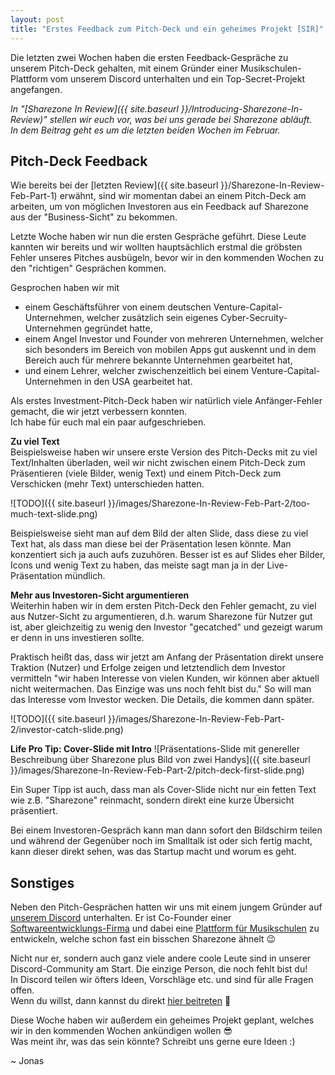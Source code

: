```yaml
---
layout: post
title: "Erstes Feedback zum Pitch-Deck und ein geheimes Projekt [SIR]"
---
```

Die letzten zwei Wochen haben die ersten Feedback-Gespräche zu unserem Pitch-Deck gehalten, mit einem Gründer einer Musikschulen-Plattform vom unserem Discord unterhalten und ein Top-Secret-Projekt angefangen.

*In "[Sharezone In Review]({{ site.baseurl }}/Introducing-Sharezone-In-Review)" stellen wir euch vor, was bei uns gerade bei Sharezone abläuft.\
In dem Beitrag geht es um die letzten beiden Wochen im Februar.*

## Pitch-Deck Feedback
Wie bereits bei der [letzten Review]({{ site.baseurl }}/Sharezone-In-Review-Feb-Part-1) erwähnt, sind wir momentan dabei an einem Pitch-Deck am arbeiten, um von möglichen Investoren aus ein Feedback auf Sharezone aus der "Business-Sicht" zu bekommen.  

Letzte Woche haben wir nun die ersten Gespräche geführt. Diese Leute kannten wir bereits und wir wollten hauptsächlich erstmal die gröbsten Fehler unseres Pitches ausbügeln, bevor wir in den kommenden Wochen zu den "richtigen" Gesprächen kommen.

Gesprochen haben wir mit
* einem Geschäftsführer von einem deutschen Venture-Capital-Unternehmen, welcher zusätzlich sein eigenes Cyber-Secruity-Unternehmen gegründet hatte,
* einem Angel Investor und Founder von mehreren Unternehmen, welcher sich besonders im Bereich von mobilen Apps gut auskennt und in dem Bereich auch für mehrere bekannte Unternehmen gearbeitet hat,
* und einem Lehrer, welcher zwischenzeitlich bei einem Venture-Capital-Unternehmen in den USA gearbeitet hat.

Als erstes Investment-Pitch-Deck haben wir natürlich viele Anfänger-Fehler gemacht, die wir jetzt verbessern konnten.\
Ich habe für euch mal ein paar aufgeschrieben.

**Zu viel Text**\
Beispielsweise haben wir unsere erste Version des Pitch-Decks mit zu viel Text/Inhalten überladen, weil wir nicht zwischen einem Pitch-Deck zum Präsentieren (viele Bilder, wenig Text) und einem Pitch-Deck zum Verschicken (mehr Text) unterschieden hatten.

![TODO]({{ site.baseurl }}/images/Sharezone-In-Review-Feb-Part-2/too-much-text-slide.png)

Beispielsweise sieht man auf dem Bild der alten Slide, dass diese zu viel Text hat, als dass man diese bei der Präsentation lesen könnte. Man konzentiert sich ja auch aufs zuzuhören. Besser ist es auf Slides eher Bilder, Icons und wenig Text zu haben, das meiste sagt man ja in der Live-Präsentation mündlich.

**Mehr aus Investoren-Sicht argumentieren**\
Weiterhin haben wir in dem ersten Pitch-Deck den Fehler gemacht, zu viel aus Nutzer-Sicht zu argumentieren, d.h. warum Sharezone für Nutzer gut ist, aber gleichzeitig zu wenig den Investor "gecatched" und gezeigt warum er denn in uns investieren sollte.

Praktisch heißt das, dass wir jetzt am Anfang der Präsentation direkt unsere Traktion (Nutzer) und Erfolge zeigen und letztendlich dem Investor vermitteln "wir haben Interesse von vielen Kunden, wir können aber aktuell nicht weitermachen. Das Einzige was uns noch fehlt bist du."
So will man das Interesse vom Investor wecken. Die Details, die kommen dann später.

![TODO]({{ site.baseurl }}/images/Sharezone-In-Review-Feb-Part-2/investor-catch-slide.png)

**Life Pro Tip: Cover-Slide mit Intro**
![Präsentations-Slide mit genereller Beschreibung über Sharezone plus Bild von zwei Handys]({{ site.baseurl }}/images/Sharezone-In-Review-Feb-Part-2/pitch-deck-first-slide.png)

Ein Super Tipp ist auch, dass man als Cover-Slide nicht nur ein fetten Text wie z.B. "Sharezone" reinmacht, sondern direkt eine kurze Übersicht präsentiert.  

Bei einem Investoren-Gespräch kann man dann sofort den Bildschirm teilen und während der Gegenüber noch im Smalltalk ist oder sich fertig macht, kann dieser direkt sehen, was das Startup macht und worum es geht.

## Sonstiges 

Neben den Pitch-Gesprächen hatten wir uns mit einem jungem Gründer auf [unserem Discord](https://sharezone.net/discord) unterhalten. Er ist Co-Founder einer [Softwareentwicklungs-Firma](https://www.tapped.dev/) und dabei eine [Plattform für Musikschulen](https://www.appella.app/) zu entwickeln, welche schon fast ein bisschen Sharezone ähnelt 😉

Nicht nur er, sondern auch ganz viele andere coole Leute sind in unserer Discord-Community am Start. Die einzige Person, die noch fehlt bist du!\
In Discord teilen wir öfters Ideen, Vorschläge etc. und sind für alle Fragen offen.\
Wenn du willst, dann kannst du direkt [hier beitreten]((https://sharezone.net/discord)) 🙌

Diese Woche haben wir außerdem ein geheimes Projekt geplant, welches wir in den kommenden Wochen ankündigen wollen 😎\
Was meint ihr, was das sein könnte? Schreibt uns gerne eure Ideen :)

~ Jonas
